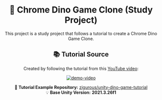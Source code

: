 <h1 align="center">🦖 <b>Chrome Dino Game Clone (Study Project)</b></h1>

<p align="center">
  This project is a study project that follows a tutorial to create a Chrome Dino Game Clone.
</p>

<h2 align="center">📚 <b>Tutorial Source</b></h2>

<p align="center">
  Created by following the tutorial from this <a href="https://www.youtube.com/watch?v=UPvW8kYqxZk&t=4878s">YouTube video</a>:
</p>

<p align="center">
  <a href="https://www.youtube.com/watch?v=UPvW8kYqxZk&t=4878s">
    <img src="https://img.youtube.com/vi/UPvW8kYqxZk/maxresdefault.jpg" alt="demo-video" />
  </a>
</p>

<p align="center">
  📁 <b>Tutorial Example Repository:</b> <a href="https://github.com/zigurous/unity-dino-game-tutorial">zigurous/unity-dino-game-tutorial</a><br>
  💡 <b>Base Unity Version:</b> <strong>2021.3.26f1</strong>
</p>
